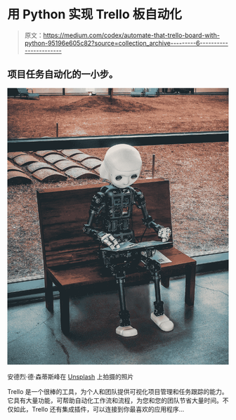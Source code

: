# 用 Python 实现 Trello 板自动化

> 原文：<https://medium.com/codex/automate-that-trello-board-with-python-95196e605c82?source=collection_archive---------6----------------------->

## 项目任务自动化的一小步。

![](img/9e6648a9825390e5b95eb85b3eaad5ec.png)

安德烈·德·森蒂斯峰在 [Unsplash](https://unsplash.com?utm_source=medium&utm_medium=referral) 上拍摄的照片

Trello 是一个很棒的工具，为个人和团队提供可视化项目管理和任务跟踪的能力。它具有大量功能，可帮助自动化工作流和流程，为您和您的团队节省大量时间。不仅如此，Trello 还有集成插件，可以连接到你最喜欢的应用程序…